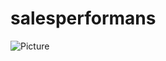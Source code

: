 # salesperformans
![Picture](https://cdn-images-1.medium.com/max/1800/1*3BB0kiPsh2ftMT9dKg9_GA.jpeg)




 



